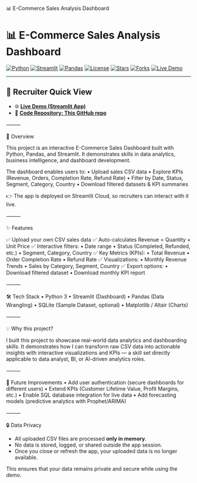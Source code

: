 📊 E-Commerce Sales Analysis Dashboard
# 📊 E-Commerce Sales Analysis Dashboard

[![Python](https://img.shields.io/badge/Python-3.9%2B-blue?logo=python&logoColor=white)](https://www.python.org/)
[![Streamlit](https://img.shields.io/badge/Streamlit-App-red?logo=streamlit)](https://streamlit.io/)
[![Pandas](https://img.shields.io/badge/Pandas-Data%20Analysis-green?logo=pandas)](https://pandas.pydata.org/)
[![License](https://img.shields.io/badge/License-MIT-yellow)](./LICENSE)
[![Stars](https://img.shields.io/github/stars/hellosultan/E-Commerce-Sales-Analysis?style=social)](https://github.com/hellosultan/E-Commerce-Sales-Analysis/stargazers)
[![Forks](https://img.shields.io/github/forks/hellosultan/E-Commerce-Sales-Analysis?style=social)](https://github.com/hellosultan/E-Commerce-Sales-Analysis/network/members)
[![Live Demo](https://img.shields.io/badge/Live-Demo-brightgreen?logo=streamlit)](https://e-commerce-sales-analysis-vtpypl4ffavy235wksswyn.streamlit.app/)

---

## 🚀 Recruiter Quick View  
- 🌐 [**Live Demo (Streamlit App)**](https://e-commerce-sales-analysis-vtpypl4ffavy235wksswyn.streamlit.app/)  
- 📂 [**Code Repository: This GitHub repo**](https://github.com/hellosultan/E-Commerce-Sales-Analysis)  

⸻

📖 Overview

This project is an interactive E-Commerce Sales Dashboard built with Python, Pandas, and Streamlit.
It demonstrates skills in data analytics, business intelligence, and dashboard development.

The dashboard enables users to:
	•	Upload sales CSV data
	•	Explore KPIs (Revenue, Orders, Completion Rate, Refund Rate)
	•	Filter by Date, Status, Segment, Category, Country
	•	Download filtered datasets & KPI summaries

👉 The app is deployed on Streamlit Cloud, so recruiters can interact with it live.

⸻

✨ Features

✅ Upload your own CSV sales data
✅ Auto-calculates Revenue = Quantity × Unit Price
✅ Interactive filters:
	•	Date range
	•	Status (Completed, Refunded, etc.)
	•	Segment, Category, Country
✅ Key Metrics (KPIs):
	•	Total Revenue
	•	Order Completion Rate
	•	Refund Rate
✅ Visualizations:
	•	Monthly Revenue Trends
	•	Sales by Category, Segment, Country
✅ Export options:
	•	Download filtered dataset
	•	Download monthly KPI report

⸻

🛠️ Tech Stack
	•	Python 3
	•	Streamlit (Dashboard)
	•	Pandas (Data Wrangling)
	•	SQLite (Sample Dataset, optional)
	•	Matplotlib / Altair (Charts)

⸻

💡 Why this project?

I built this project to showcase real-world data analytics and dashboarding skills.
It demonstrates how I can transform raw CSV data into actionable insights with interactive visualizations and KPIs — a skill set directly applicable to data analyst, BI, or AI-driven analytics roles.

⸻

🔮 Future Improvements
	•	Add user authentication (secure dashboards for different users)
	•	Extend KPIs (Customer Lifetime Value, Profit Margins, etc.)
	•	Enable SQL database integration for live data
	•	Add forecasting models (predictive analytics with Prophet/ARIMA)
	
⸻  

🔒 Data Privacy  
- All uploaded CSV files are processed **only in memory**.  
- No data is stored, logged, or shared outside the app session.  
- Once you close or refresh the app, your uploaded data is no longer available.  

This ensures that your data remains private and secure while using the demo.